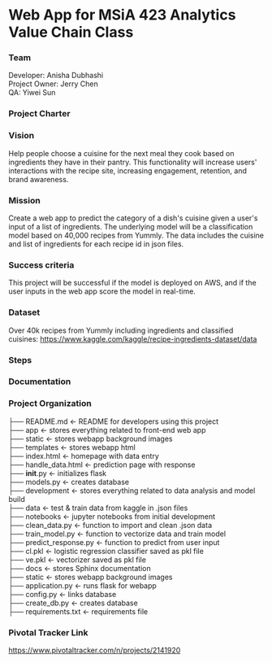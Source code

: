 # Web App for MSiA 423 Analytics Value Chain Class

### Team  
Developer: Anisha Dubhashi   
Project Owner: Jerry Chen   
QA: Yiwei Sun   

### Project Charter

### Vision 
Help people choose a cuisine for the next meal they cook based on ingredients they have in their pantry. This functionality will increase users' interactions with the recipe site, increasing engagement, retention, and brand awareness. 

### Mission 
Create a web app to predict the category of a dish's cuisine given  a user's input of a list of ingredients. The underlying model will be a classification model based on 40,000 recipes from Yummly. The data includes the cuisine and list of ingredients for each recipe id in json files. 

### Success criteria 
This project will be successful if the model is deployed on AWS, and if the user inputs in the web app score the model in real-time. 

### Dataset 
Over 40k recipes from Yummly including ingredients and classified cuisines: https://www.kaggle.com/kaggle/recipe-ingredients-dataset/data 

### Steps


### Documentation


### Project Organization   
├── README.md           <- README for developers using this project  
├── app                 <- stores everything related to front-end web app  
  ├── static 				<- stores webapp background images   
  ├── templates 			<- stores webapp html   
    ├── index.html 				<- homepage with data entry  	
    ├── handle_data.html 		<- prediction page with response  
  ├── __init__.py 			<- initializes flask  
  ├── models.py 			<- creates database  
├── development         <- stores everything related to data analysis and model build                   
  ├── data              	<- test & train data from kaggle in .json files  
  ├── notebooks 			<- jupyter notebooks from initial development  
  ├── clean_data.py         <- function to import and clean .json data  
  ├── train_model.py        <- function to vectorize data and train model  
  ├── predict_response.py   <- function to predict from user input  
  ├── cl.pkl        		<- logistic regression classifier saved as pkl file  
  ├── ve.pkl        		<- vectorizer saved as pkl file  
├── docs                <- stores Sphinx documentation  
├── static              <- stores webapp background images  
├── application.py 		<- runs flask for webapp  
├── config.py 			<- links database  
├── create_db.py 		<- creates database  
├── requirements.txt 	<- requirements file  
  

### Pivotal Tracker Link 
https://www.pivotaltracker.com/n/projects/2141920 











